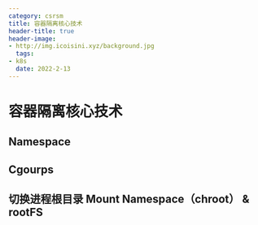 ```yaml
---
category: csrsm
title: 容器隔离核心技术
header-title: true
header-image:
- http://img.icoisini.xyz/background.jpg
  tags:
- k8s
  date: 2022-2-13
---
```


# 容器隔离核心技术

## Namespace

## Cgourps

## 切换进程根目录 Mount Namespace（chroot） & rootFS